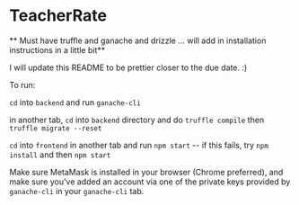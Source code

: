 # TeacherRate

** Must have truffle and ganache and drizzle ... will add in installation instructions in a little bit**

I will update this README to be prettier closer to the due date. :)

To run:

`cd` into `backend` and run `ganache-cli`

in another tab, `cd` into `backend` directory and do `truffle compile` then `truffle migrate --reset`

`cd` into `frontend` in another tab and run `npm start` -- if this fails, try `npm install` and then `npm start`

Make sure MetaMask is installed in your browser (Chrome preferred), and make sure you've added an account via one of the private keys provided by `ganache-cli` in your `ganache-cli` tab.
